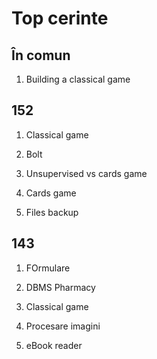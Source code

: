 # Top cerinte

## În comun

1. Building a classical game

## 152

1. Classical game
2. Bolt
3. Unsupervised vs cards game

4. Cards game
5. Files backup

## 143

1. FOrmulare
2. DBMS Pharmacy
3. Classical game


4. Procesare imagini
5. eBook reader